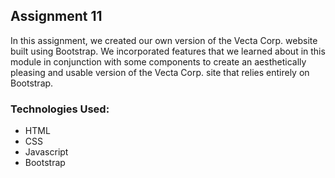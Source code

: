 <h2 class="code-line" data-line-start=0 data-line-end=1 ><a id="Assignment_11_0"></a>Assignment 11</h2>
<p class="has-line-data" data-line-start="1" data-line-end="2">In this assignment, we created our own version of the Vecta Corp. website built using Bootstrap. We incorporated features that we learned about in this module in conjunction with some components to create an aesthetically pleasing and usable version of the Vecta Corp. site that relies entirely on Bootstrap.</p>
<h3 class="code-line" data-line-start=3 data-line-end=4 ><a id="Technologies_Used_3"></a>Technologies Used:</h3>
<ul>
<li class="has-line-data" data-line-start="4" data-line-end="5">HTML</li>
<li class="has-line-data" data-line-start="5" data-line-end="6">CSS</li>
<li class="has-line-data" data-line-start="6" data-line-end="7">Javascript</li>
<li class="has-line-data" data-line-start="7" data-line-end="8">Bootstrap</li>
</ul>
